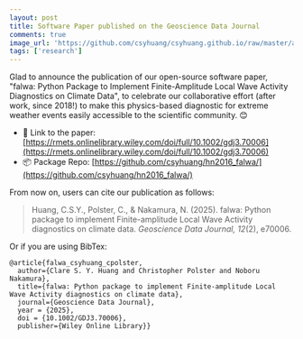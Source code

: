 ```yaml
---
layout: post
title: Software Paper published on the Geoscience Data Journal
comments: true
image_url: 'https://github.com/csyhuang/csyhuang.github.io/raw/master/assets/img/falwa_diagram.png'
tags: ['research']
---
```


Glad to announce the publication of our open-source software paper, "falwa: Python Package to Implement Finite-Amplitude Local Wave Activity Diagnostics on Climate Data", to celebrate our collaborative effort (after work, since 2018!) to make this physics-based diagnostic for extreme weather events easily accessible to the scientific community. 😊

- 🔗 Link to the paper: [https://rmets.onlinelibrary.wiley.com/doi/full/10.1002/gdj3.70006](https://rmets.onlinelibrary.wiley.com/doi/full/10.1002/gdj3.70006)
- 📦 Package Repo: [https://github.com/csyhuang/hn2016_falwa/](https://github.com/csyhuang/hn2016_falwa/)

From now on, users can cite our publication as follows:

> Huang, C.S.Y., Polster, C., & Nakamura, N. (2025). falwa: Python package to implement Finite-amplitude Local Wave Activity diagnostics on climate data. *Geoscience Data Journal, 12*(2), e70006.

Or if you are using BibTex:
```
@article{falwa_csyhuang_cpolster,
  author={Clare S. Y. Huang and Christopher Polster and Noboru Nakamura},
  title={falwa: Python package to implement Finite-amplitude Local Wave Activity diagnostics on climate data},
  journal={Geoscience Data Journal},
  year = {2025},
  doi = {10.1002/GDJ3.70006},
  publisher={Wiley Online Library}}
```


<!-- Open-source Software details:
- GitHub Repository: [hn2016_falwa](https://github.com/csyhuang/hn2016_falwa/)
- Python package: `falwa` (Finite-Amplitude Local Wave Activity)
- Documentation page: [https://hn2016-falwa.readthedocs.io/](https://hn2016-falwa.readthedocs.io/)
- DOI (of GitHub repo): [10.5281/zenodo.6366562](https://doi.org/10.5281/zenodo.6366562) -->



